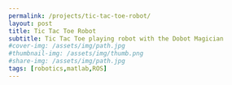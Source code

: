 ```yaml
---
permalink: /projects/tic-tac-toe-robot/
layout: post
title: Tic Tac Toe Robot
subtitle: Tic Tac Toe playing robot with the Dobot Magician
#cover-img: /assets/img/path.jpg
#thumbnail-img: /assets/img/thumb.png
#share-img: /assets/img/path.jpg
tags: [robotics,matlab,ROS]
---
```

